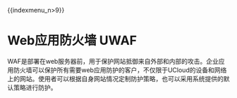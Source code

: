 {{indexmenu_n>9}}

# Web应用防火墙 UWAF

WAF是部署在web服务器前，用于保护网站抵御来自外部和内部的攻击。企业应用防火墙可以保护所有需要web应用防护的客户，不仅限于UCloud的设备和网络上的网站。使用者可以根据自身网站情况定制防护策略，也可以采用系统提供的默认策略进行防护。


